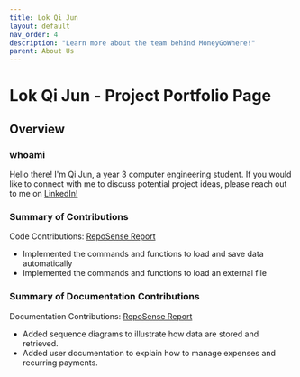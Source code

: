 ```yaml
---
title: Lok Qi Jun
layout: default
nav_order: 4
description: "Learn more about the team behind MoneyGoWhere!"
parent: About Us
---
```

# Lok Qi Jun - Project Portfolio Page

## Overview
### whoami
Hello there! I'm Qi Jun, a year 3 computer engineering student. 
If you would like to connect with me to discuss potential project ideas, please reach out to me on [LinkedIn!](https://www.linkedin.com/in/lok-qi-jun-2842a51b0/)

### Summary of Contributions

Code Contributions: [RepoSense Report](https://nus-cs2113-ay2223s1.github.io/tp-dashboard/?search=LokQiJun&sort=totalCommits&sortWithin=title&timeframe=commit&mergegroup=&groupSelect=groupByRepos&breakdown=true&checkedFileTypes=docs~functional-code~test-code~other&since=2022-09-16&tabOpen=true&tabType=authorship&zFR=false&tabAuthor=LokQiJun&tabRepo=AY2223S1-CS2113T-W11-1%2Ftp%5Bmaster%5D&authorshipIsMergeGroup=false&authorshipFileTypes=functional-code&authorshipIsBinaryFileTypeChecked=false&authorshipIsIgnoredFilesChecked=false)

* Implemented the commands and functions to load and save data automatically
* Implemented the commands and functions to load an external file

### Summary of Documentation Contributions

Documentation Contributions: [RepoSense Report](https://nus-cs2113-ay2223s1.github.io/tp-dashboard/?search=LokQiJun&sort=totalCommits&sortWithin=title&timeframe=commit&mergegroup=&groupSelect=groupByRepos&breakdown=true&checkedFileTypes=docs~functional-code~test-code~other&since=2022-09-16&tabOpen=true&tabType=authorship&zFR=false&tabAuthor=LokQiJun&tabRepo=AY2223S1-CS2113T-W11-1%2Ftp%5Bmaster%5D&authorshipIsMergeGroup=false&authorshipFileTypes=docs&authorshipIsBinaryFileTypeChecked=false&authorshipIsIgnoredFilesChecked=false)

* Added sequence diagrams to illustrate how data are stored and retrieved.
* Added user documentation to explain how to manage expenses and recurring payments.